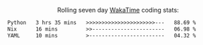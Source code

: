 <p align="center">Rolling seven day <a href="https://wakatime.com/@syrkis"/>WakaTime</a> coding stats:</p>
<!--START_SECTION:waka-->

```txt
Python   3 hrs 35 mins   >>>>>>>>>>>>>>>>>>>>>>---   88.69 %
Nix      16 mins         >>-----------------------   06.98 %
YAML     10 mins         >------------------------   04.32 %
```

<!--END_SECTION:waka-->
